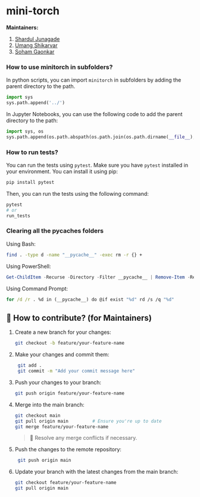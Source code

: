 # mini-torch

**Maintainers:**
1. [Shardul Junagade](https://github.com/ShardulJunagade)
2. [Umang Shikarvar](https://github.com/Umang-Shikarvar)
3. [Soham Gaonkar](https://github.com/Soham-Gaonkar)



### How to use minitorch in subfolders?
In python scripts, you can import `minitorch` in subfolders by adding the parent directory to the path.
```python
import sys
sys.path.append('../')
```
In Jupyter Notebooks, you can use the following code to add the parent directory to the path:
```python
import sys, os
sys.path.append(os.path.abspath(os.path.join(os.path.dirname(__file__), '..')))
```

### How to run tests?
You can run the tests using `pytest`. Make sure you have `pytest` installed in your environment. You can install it using pip:
```bash
pip install pytest
```
Then, you can run the tests using the following command:
```bash
pytest
# or
run_tests
```


### Clearing all the pycaches folders
Using Bash:
```bash
find . -type d -name "__pycache__" -exec rm -r {} +
```
Using PowerShell:
```powershell
Get-ChildItem -Recurse -Directory -Filter __pycache__ | Remove-Item -Recurse -Force
```
Using Command Prompt:
```cmd
for /d /r . %d in (__pycache__) do @if exist "%d" rd /s /q "%d"
```


## 🚀 How to contribute? (for Maintainers)
1. Create a new branch for your changes:
   ```bash
   git checkout -b feature/your-feature-name
   ```
2. Make your changes and commit them:
   ```bash
    git add .
    git commit -m "Add your commit message here"
    ```
3. Push your changes to your branch:
   ```bash
   git push origin feature/your-feature-name
   ```
4. Merge into the main branch:
   ```bash
   git checkout main
   git pull origin main         # Ensure you're up to date
   git merge feature/your-feature-name
   ```
   > 🔧 Resolve any merge conflicts if necessary.
5. Push the changes to the remote repository:
   ```bash
    git push origin main
    ```
6. Update your branch with the latest changes from the main branch:
   ```bash
   git checkout feature/your-feature-name
   git pull origin main
   ```
